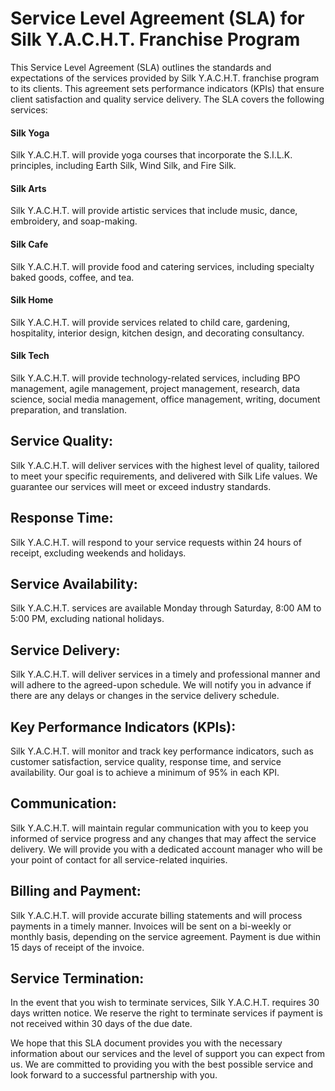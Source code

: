 # Service Level Agreement (SLA) for Silk Y.A.C.H.T. Franchise Program

This Service Level Agreement (SLA) outlines the standards and expectations of the services provided by Silk Y.A.C.H.T. franchise program to its clients. This agreement sets performance indicators (KPIs) that ensure client satisfaction and quality service delivery. The SLA covers the following services:

#### Silk Yoga
Silk Y.A.C.H.T. will provide yoga courses that incorporate the S.I.L.K. principles, including Earth Silk, Wind Silk, and Fire Silk.

#### Silk Arts
Silk Y.A.C.H.T. will provide artistic services that include music, dance, embroidery, and soap-making.

#### Silk Cafe
Silk Y.A.C.H.T. will provide food and catering services, including specialty baked goods, coffee, and tea.

#### Silk Home
Silk Y.A.C.H.T. will provide services related to child care, gardening, hospitality, interior design, kitchen design, and decorating consultancy.

#### Silk Tech
Silk Y.A.C.H.T. will provide technology-related services, including BPO management, agile management, project management, research, data science, social media management, office management, writing, document preparation, and translation.

## Service Quality: 
Silk Y.A.C.H.T. will deliver services with the highest level of quality, tailored to meet your specific requirements, and delivered with Silk Life values. We guarantee our services will meet or exceed industry standards.

## Response Time: 
Silk Y.A.C.H.T. will respond to your service requests within 24 hours of receipt, excluding weekends and holidays.

## Service Availability: 
Silk Y.A.C.H.T. services are available Monday through Saturday, 8:00 AM to 5:00 PM, excluding national holidays.

## Service Delivery: 
Silk Y.A.C.H.T. will deliver services in a timely and professional manner and will adhere to the agreed-upon schedule. We will notify you in advance if there are any delays or changes in the service delivery schedule.

## Key Performance Indicators (KPIs): 
Silk Y.A.C.H.T. will monitor and track key performance indicators, such as customer satisfaction, service quality, response time, and service availability. Our goal is to achieve a minimum of 95% in each KPI.

## Communication: 
Silk Y.A.C.H.T. will maintain regular communication with you to keep you informed of service progress and any changes that may affect the service delivery. We will provide you with a dedicated account manager who will be your point of contact for all service-related inquiries.

## Billing and Payment: 
Silk Y.A.C.H.T. will provide accurate billing statements and will process payments in a timely manner. Invoices will be sent on a bi-weekly or monthly basis, depending on the service agreement. Payment is due within 15 days of receipt of the invoice.

## Service Termination: 
In the event that you wish to terminate services, Silk Y.A.C.H.T. requires 30 days written notice. We reserve the right to terminate services if payment is not received within 30 days of the due date.

We hope that this SLA document provides you with the necessary information about our services and the level of support you can expect from us. We are committed to providing you with the best possible service and look forward to a successful partnership with you.
